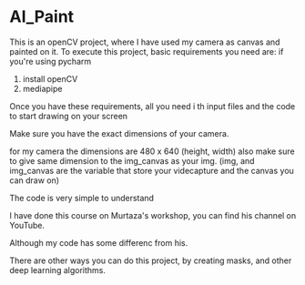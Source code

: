 # AI_Paint

This is an openCV project, where I have used my camera as canvas and painted on it.
To execute this project, basic requirements you need are:
if you're using pycharm
1. install openCV
2.  mediapipe

Once you have these requirements, all you need i th input files and the code to start drawing on your screen

Make sure you have the exact dimensions of your camera.

for my camera the dimensions are 480 x 640 (height, width)
also make sure to give same dimension to the img_canvas as  your img. (img, and img_canvas are the variable that store your videcapture and the canvas you can draw on)

The code is very simple to understand

I have done this course on Murtaza's workshop, you can find his channel on YouTube.

Although my code has some differenc from his.

There are other ways you can do this project, by creating masks, and other deep learning algorithms.
